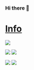 ### Hi there 👋

# [Info](https://forenard.github.io/Info/)

![](https://github-profile-summary-cards.vercel.app/api/cards/profile-details?username=forenard&theme=github_dark)

![](https://github-profile-summary-cards.vercel.app/api/cards/repos-per-language?username=forenard&theme=github_dark)
![](https://github-profile-summary-cards.vercel.app/api/cards/most-commit-language?username=forenard&theme=github_dark)

![](https://github-profile-summary-cards.vercel.app/api/cards/stats?username=forenard&theme=github_dark)
![](https://github-profile-summary-cards.vercel.app/api/cards/productive-time?username=forenard&theme=github_dark)
